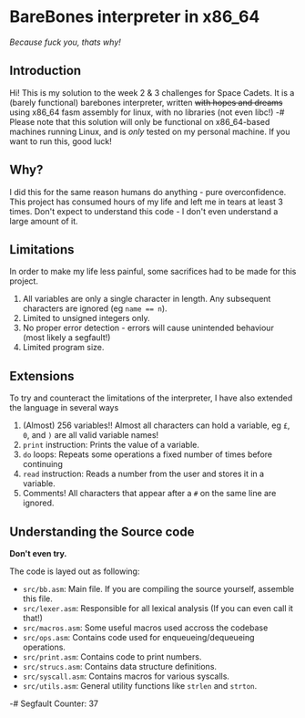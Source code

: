 # BareBones interpreter in x86_64
*Because fuck you, thats why!*

## Introduction
Hi! This is my solution to the week 2 & 3 challenges for Space Cadets. It is a (barely functional) barebones interpreter, written ~~with hopes and dreams~~ using x86_64 fasm assembly for linux, with no libraries (not even libc!)
-# Please note that this solution will only be functional on x86_64-based machines running Linux, and is *only* tested on my personal machine. If you want to run this, good luck!

## Why?
I did this for the same reason humans do anything - pure overconfidence. This project has consumed hours of my life and left me in tears at least 3 times. Don't expect to understand this code - I don't even understand a large amount of it.

## Limitations
In order to make my life less painful, some sacrifices had to be made for this project.

1. All variables are only a single character in length. Any subsequent characters are ignored (eg `name == n`).
2. Limited to unsigned integers only.
3. No proper error detection - errors will cause unintended behaviour (most likely a segfault!)
4. Limited program size.

## Extensions
To try and counteract the limitations of the interpreter, I have also extended the language in several ways

1. (Almost) 256 variables!! Almost all characters can hold a variable, eg `£`, `0`, and `)` are all valid variable names!
2. `print` instruction: Prints the value of a variable.
3. `do` loops: Repeats some operations a fixed number of times before continuing
3. `read` instruction: Reads a number from the user and stores it in a variable.
4. Comments! All characters that appear after a `#` on the same line are ignored.

## Understanding the Source code
**Don't even try.**

The code is layed out as following:
* `src/bb.asm`: Main file. If you are compiling the source yourself, assemble this file.
* `src/lexer.asm`: Responsible for all lexical analysis (If you can even call it that!)
* `src/macros.asm`: Some useful macros used accross the codebase
* `src/ops.asm`: Contains code used for enqueueing/dequeueing operations.
* `src/print.asm`: Contains code to print numbers.
* `src/strucs.asm`: Contains data structure definitions.
* `src/syscall.asm`: Contains macros for various syscalls.
* `src/utils.asm`: General utility functions like `strlen` and `strton`.


-# Segfault Counter: 37
